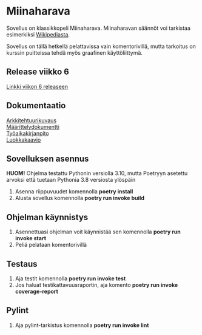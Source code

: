 # Miinaharava

Sovellus on klassikkopeli Miinaharava. Miinaharavan säännöt voi tarkistaa esimerkiksi [Wikipediasta](https://fi.wikipedia.org/wiki/Miinaharava_(peli)).

Sovellus on tällä hetkellä pelattavissa vain komentorivillä, mutta tarkoitus on kurssin puitteissa tehdä myös graafinen käyttöliittymä. 

## Release viikko 6
[Linkki viikon 6 releaseen](https://github.com/savalre/ot-harjoitustyo/releases/tag/viikko6)
## Dokumentaatio
[Arkkitehtuurikuvaus](https://github.com/savalre/ot-harjoitustyo/blob/master/dokumentaatio/arkkitehtuuri.md)  
[Määrittelydokumentti](https://github.com/savalre/ot-harjoitustyo/blob/master/dokumentaatio/vaatimusmaarittely.md)  
[Työaikakirjanpito](https://github.com/savalre/ot-harjoitustyo/blob/master/dokumentaatio/tyoaikakirjanpito.md)  
[Luokkakaavio](https://github.com/savalre/ot-harjoitustyo/blob/f14552c60e27a7fa43cfb7daf850fba0e176957d/dokumentaatio/arkkitehtuuri.md)

## Sovelluksen asennus

**HUOM!** Ohjelma testattu Pythonin versiolla 3.10, mutta Poetryyn asetettu arvoksi että tuetaan Pythonia 3.8 versiosta ylöspäin 

1. Asenna riippuvuudet komennolla **poetry install**
2. Alusta sovellus komennolla **poetry run invoke build**

## Ohjelman käynnistys

1. Asennettuasi ohjelman voit käynnistää sen komennolla **poetry run invoke start**
2. Peliä pelataan komentorivillä

## Testaus

1. Aja testit komennolla **poetry run invoke test**
2. Jos haluat testikattavuusraportin, aja komento **poetry run invoke coverage-report**

## Pylint
1. Aja pylint-tarkistus komennolla **poetry run invoke lint**
